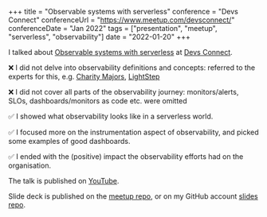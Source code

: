 +++
title =  "Observable systems with serverless"
conference = "Devs Connect"
conferenceUrl = "https://www.meetup.com/devsconnect/"
conferenceDate = "Jan 2022"
tags = ["presentation", "meetup", "serverless", "observability"]
date = "2022-01-20"
+++

I talked about [Observable systems with serverless](https://www.meetup.com/devsconnect/events/282326885/) at [Devs Connect](https://www.meetup.com/devsconnect/).

❌ I did not delve into observability definitions and concepts: referred to the experts for this, e.g. [Charity Majors](https://charity.wtf/), [LightStep](https://opentelemetry.lightstep.com/)

❌ I did not cover all parts of the observability journey: monitors/alerts, SLOs, dashboards/monitors as code etc. were omitted

✅ I showed what observability looks like in a serverless world.

✅ I focused more on the instrumentation aspect of observability, and picked some examples of good dashboards.

✅ I ended with the (positive) impact the observability efforts had on the organisation.

The talk is published on [YouTube](https://youtu.be/nvbabK1Vr48).

Slide deck is published on the [meetup repo](https://github.com/Devs-Connect/dc003-observable-systems-and-ddd/blob/main/the_road_to_observable_systems_by_toli_apostolidis/the_road_to_observable_systems_by_toli_apostolidis.pdf), or on my GitHub account [slides repo](https://github.com/Apostolos-Daniel/slides/blob/main/the-road-to-observable-systems/devs-connect-2022-the-road-to-observable-systems-READ-ALONG-v3.pdf).
